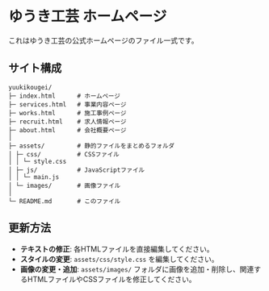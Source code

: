 # ゆうき工芸 ホームページ

これはゆうき工芸の公式ホームページのファイル一式です。

## サイト構成

```
yuukikougei/
├─ index.html      # ホームページ
├─ services.html   # 事業内容ページ
├─ works.html      # 施工事例ページ
├─ recruit.html    # 求人情報ページ
├─ about.html      # 会社概要ページ
│
├─ assets/         # 静的ファイルをまとめるフォルダ
│ ├─ css/          # CSSファイル
│ │ └─ style.css
│ ├─ js/           # JavaScriptファイル
│ │ └─ main.js
│ └─ images/       # 画像ファイル
│
└─ README.md       # このファイル
```

## 更新方法

- **テキストの修正**: 各HTMLファイルを直接編集してください。
- **スタイルの変更**: `assets/css/style.css` を編集してください。
- **画像の変更・追加**: `assets/images/` フォルダに画像を追加・削除し、関連するHTMLファイルやCSSファイルを修正してください。
